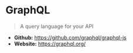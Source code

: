 # GraphQL
> A query language for your API

* **Github:** https://github.com/graphql/graphql-js
* **Website:** https://graphql.org/